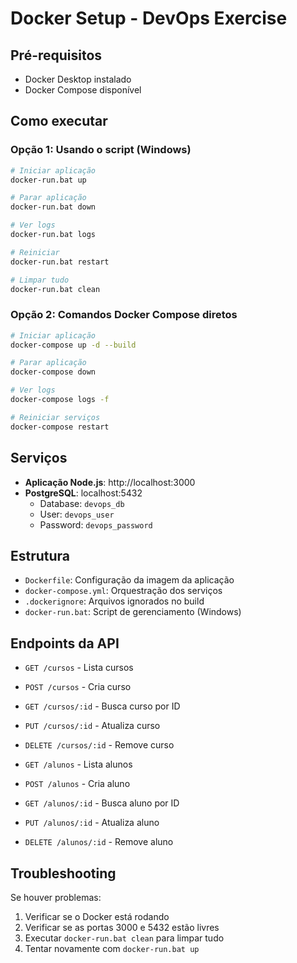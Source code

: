 # Docker Setup - DevOps Exercise

## Pré-requisitos

- Docker Desktop instalado
- Docker Compose disponível

## Como executar

### Opção 1: Usando o script (Windows)
```bash
# Iniciar aplicação
docker-run.bat up

# Parar aplicação
docker-run.bat down

# Ver logs
docker-run.bat logs

# Reiniciar
docker-run.bat restart

# Limpar tudo
docker-run.bat clean
```

### Opção 2: Comandos Docker Compose diretos
```bash
# Iniciar aplicação
docker-compose up -d --build

# Parar aplicação
docker-compose down

# Ver logs
docker-compose logs -f

# Reiniciar serviços
docker-compose restart
```

## Serviços

- **Aplicação Node.js**: http://localhost:3000
- **PostgreSQL**: localhost:5432
  - Database: `devops_db`
  - User: `devops_user`
  - Password: `devops_password`

## Estrutura

- `Dockerfile`: Configuração da imagem da aplicação
- `docker-compose.yml`: Orquestração dos serviços
- `.dockerignore`: Arquivos ignorados no build
- `docker-run.bat`: Script de gerenciamento (Windows)

## Endpoints da API

- `GET /cursos` - Lista cursos
- `POST /cursos` - Cria curso
- `GET /cursos/:id` - Busca curso por ID
- `PUT /cursos/:id` - Atualiza curso
- `DELETE /cursos/:id` - Remove curso

- `GET /alunos` - Lista alunos
- `POST /alunos` - Cria aluno
- `GET /alunos/:id` - Busca aluno por ID
- `PUT /alunos/:id` - Atualiza aluno
- `DELETE /alunos/:id` - Remove aluno

## Troubleshooting

Se houver problemas:

1. Verificar se o Docker está rodando
2. Verificar se as portas 3000 e 5432 estão livres
3. Executar `docker-run.bat clean` para limpar tudo
4. Tentar novamente com `docker-run.bat up`